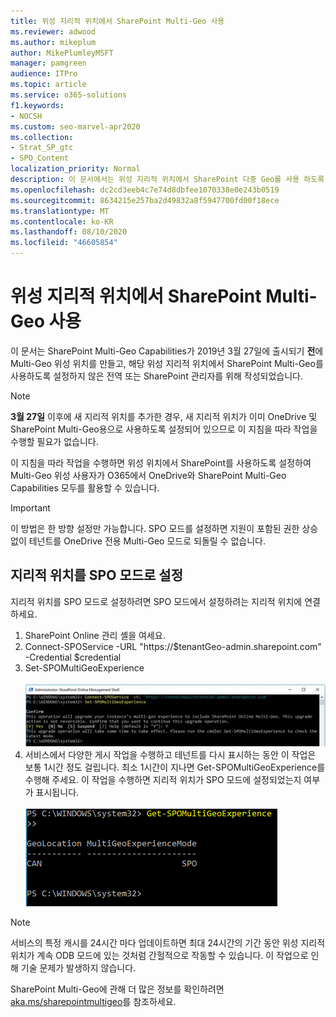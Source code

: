 ```yaml
---
title: 위성 지리적 위치에서 SharePoint Multi-Geo 사용
ms.reviewer: adwood
ms.author: mikeplum
author: MikePlumleyMSFT
manager: pamgreen
audience: ITPro
ms.topic: article
ms.service: o365-solutions
f1.keywords:
- NOCSH
ms.custom: seo-marvel-apr2020
ms.collection:
- Strat_SP_gtc
- SPO_Content
localization_priority: Normal
description: 이 문서에서는 위성 지리적 위치에서 SharePoint 다중 Geo를 사용 하도록 설정 하는 방법에 대 한 전역 또는 SharePoint 관리자 정보를 제공 합니다.
ms.openlocfilehash: dc2cd3eeb4c7e74d8dbfee1070338e0e243b0519
ms.sourcegitcommit: 8634215e257ba2d49832a8f5947700fd00f18ece
ms.translationtype: MT
ms.contentlocale: ko-KR
ms.lasthandoff: 08/10/2020
ms.locfileid: "46605854"
---
```

# <a name="enabling-sharepoint-multi-geo-in-your-satellite-geo-location"></a>위성 지리적 위치에서 SharePoint Multi-Geo 사용

이 문서는 SharePoint Multi-Geo Capabilities가 2019년 3월 27일에 출시되기 **전**에 Multi-Geo 위성 위치를 만들고, 해당 위성 지리적 위치에서 SharePoint Multi-Geo를 사용하도록 설정하지 않은 전역 또는 SharePoint 관리자를 위해 작성되었습니다. 

>[!Note]
>**3월 27일** 이후에 새 지리적 위치를 추가한 경우, 새 지리적 위치가 이미 OneDrive 및 SharePoint Multi-Geo용으로 사용하도록 설정되어 있으므로 이 지침을 따라 작업을 수행할 필요가 없습니다.

이 지침을 따라 작업을 수행하면 위성 위치에서 SharePoint를 사용하도록 설정하여 Multi-Geo 위성 사용자가 O365에서 OneDrive와 SharePoint Multi-Geo Capabilities 모두를 활용할 수 있습니다. 

>[!IMPORTANT]
>이 방법은 한 방향 설정만 가능합니다. SPO 모드를 설정하면 지원이 포함된 권한 상승 없이 테넌트를 OneDrive 전용 Multi-Geo 모드로 되돌릴 수 없습니다. 

## <a name="to-set-a-geo-location-into-spo-mode"></a>지리적 위치를 SPO 모드로 설정

지리적 위치를 SPO 모드로 설정하려면 SPO 모드에서 설정하려는 지리적 위치에 연결하세요.

1.    SharePoint Online 관리 셸을 여세요. 
2.    Connect-SPOService -URL "https://$tenantGeo-admin.sharepoint.com" -Credential $credential
3.    Set-SPOMultiGeoExperience</br></br>
![Set-SPOMultiGeoExperience](media/Set-SPO-MultiGeo.jpg)
4.    서비스에서 다양한 게시 작업을 수행하고 테넌트를 다시 표시하는 동안 이 작업은 보통 1시간 정도 걸립니다. 최소 1시간이 지나면 Get-SPOMultiGeoExperience를 수행해 주세요.  이 작업을 수행하면 지리적 위치가 SPO 모드에 설정되었는지 여부가 표시됩니다.</br></br>
![Set-SPOMultiGeoExperience](media/Get-SPO-MultiGeo.jpg)

 
 
 
>[!Note]
>서비스의 특정 캐시를 24시간 마다 업데이트하면 최대 24시간의 기간 동안 위성 지리적 위치가 계속 ODB 모드에 있는 것처럼 간헐적으로 작동할 수 있습니다. 이 작업으로 인해 기술 문제가 발생하지 않습니다. 
 
SharePoint Multi-Geo에 관해 더 많은 정보를 확인하려면 [aka.ms/sharepointmultigeo](https://docs.microsoft.com/office365/enterprise/multi-geo-capabilities-in-onedrive-and-sharepoint-online-in-office-365)를 참조하세요.


